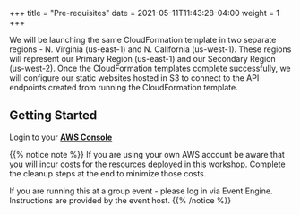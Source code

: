 +++
title = "Pre-requisites"
date =  2021-05-11T11:43:28-04:00
weight = 1
+++

We will be launching the same CloudFormation template in two separate regions - N. Virginia (us-east-1) and N. California (us-west-1). These regions will represent our Primary Region (us-east-1) and our Secondary Region (us-west-2). Once the CloudFormation templates complete successfully, we will configure our static websites hosted in S3 to connect to the API endpoints created from running the CloudFormation template.

## Getting Started

Login to your [**AWS Console**](https://us-east-1.console.aws.amazon.com/console)

{{% notice note %}}
If you are using your own AWS account be aware that you will incur costs for the resources deployed in this workshop. Complete the cleanup steps at the end to minimize those costs.

If you are running this at a group event - please log in via Event Engine. Instructions are provided by the event host.
{{% /notice %}}
